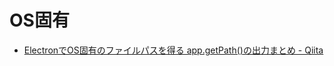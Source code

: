 # OS固有

- [ElectronでOS固有のファイルパスを得る app.getPath()の出力まとめ - Qiita](https://qiita.com/progre/items/2718f4ad20eecf27d599)
